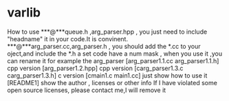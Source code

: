 varlib
======
How to use
***@***queue.h ,arg_parser.hpp  , you just need to include "headname" it in your code.It is convinent.
***@***arg_parser.cc,arg_parser.h , you should add the *.cc to your oject,and include the *.h
a set code have a num mask , when you use it ,you can rename it
for example the arg_parser
    [arg_parser1.1.cc arg_parser1.1.h] cpp version
    [arg_parser1.2.hpp] cpp version
    [carg_parser1.3.c carg_parser1.3.h] c version
    [cmain1.c main1.cc] just show how to use it
    [README1] show the author , licenses or other info
If I have violated some open source licenses, please contact me,I will remove it


